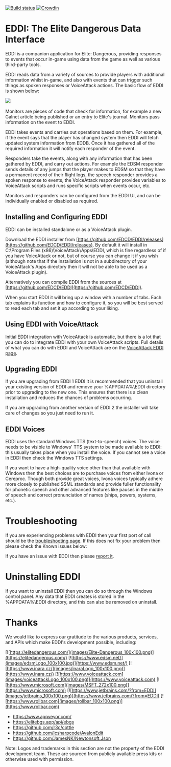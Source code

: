 ﻿[![Build status](https://ci.appveyor.com/api/projects/status/28rh2y2fhgedk8m3/branch/develop?svg=true)](https://ci.appveyor.com/project/richardbuckle/eddi/branch/develop) [![Crowdin](https://d322cqt584bo4o.cloudfront.net/eddi/localized.svg)](https://crowdin.com/project/eddi)

# EDDI: The Elite Dangerous Data Interface

EDDI is a companion application for Elite: Dangerous, providing responses to events that occur in-game using data from the game as well as various third-party tools.

EDDI reads data from a variety of sources to provide players with additional information whilst in-game, and also with events that can trigger such things as spoken responses or VoiceAttack actions.  The basic flow of EDDI is shown below:

![](images/Architecture.png)

Monitors are pieces of code that check for information, for example a new Galnet article being published or an entry to Elite's journal.  Monitors pass information on the event to EDDI.

EDDI takes events and carries out operations based on them.  For example, if the event says that the player has changed system then EDDI will fetch updated system information from EDDB.  Once it has gathered all of the required information it will notify each responder of the event.

Responders take the events, along with any information that has been gathered by EDDI, and carry out actions.  For example the EDSM responder sends details of any jumps that the player makes to EDSM so that they have a permanent record of their flight logs, the speech responder provides a spoken response to events, the VoiceAttack responder provides variables to VoiceAttack scripts and runs specific scripts when events occur, etc.

Monitors and responders can be configured from the EDDI UI, and can be individually enabled or disabled as required.

## Installing and Configuring EDDI

EDDI can be installed standalone or as a VoiceAttack plugin.

Download the EDDI installer from [https://github.com/EDCD/EDDI/releases](https://github.com/EDCD/EDDI/releases).  By default it will install in C:\Program Files (x86)\VoiceAttack\Apps\EDDI, which is fine regardless of if you have VoiceAttack or not, but of course you can change it if you wish (although note that if the installation is not in a subdirectory of your VoiceAttack's Apps directory then it will not be able to be used as a VoiceAttack plugin).

Alternatively you can compile EDDI from the sources at [https://github.com/EDCD/EDDI](https://github.com/EDCD/EDDI).

When you start EDDI it will bring up a window with a number of tabs.  Each tab explains its function and how to configure it, so you will be best served to read each tab and set it up according to your liking.

## Using EDDI with VoiceAttack

Initial EDDI integration with VoiceAttack is automatic, but there is a lot that you can do to integrate EDDI with your own VoiceAttack scripts.  Full details of what you can do with EDDI and VoiceAttack are on the [VoiceAttack EDDI page](https://github.com/EDCD/EDDI/wiki/VoiceAttack-Integration).

## Upgrading EDDI

If you are upgrading from EDDI 1 EDDI it is recommended that you uninstall your existing version of EDDI and remove your %APPDATA%\EDDI directory prior to upgrading to the new one.  This ensures that there is a clean installation and reduces the chances of problems occurring.

If you are upgrading from another version of EDDI 2 the installer will take care of changes so you just need to run it.

## EDDI Voices

EDDI uses the standard Windows TTS (text-to-speech) voices.  The voice needs to be visible to Windows' TTS system to be made available to EDDI: this usually takes place when you install the voice.  If you cannot see a voice in EDDI then check the Windows TTS settings.

If you want to have a high-quality voice other than that available with Windows then the best choices are to purchase voices from either Ivona or Cereproc.  Though both provide great voices, Ivona voices typically adhere more closely to published SSML standards and provide fuller functionality for phonetic speech and other advanced features like pauses in the middle of speech and correct pronunciation of names (ships, powers, systems, etc.).

# Troubleshooting

If you are experiencing problems with EDDI then your first port of call should be the [troubleshooting page](https://github.com/EDCD/EDDI/blob/master/TROUBLESHOOTING.md).  If this does not fix your problem then please check the Known issues below:

If you have an issue with EDDI then please [report it](https://github.com/EDCD/EDDI/issues). 

# Uninstalling EDDI

If you want to uninstall EDDI then you can do so through the Windows control panel.  Any data that EDDI creates is stored in the %APPDATA%\EDDI directory, and this can also be removed on uninstall.

# Thanks

We would like to express our gratitude to the various products, services, and APIs which make EDDI's development possible, including:

[![https://elitedangerous.com/](images/Elite-Dangerous_100x100.png)](https://elitedangerous.com/)
[![https://www.edsm.net/](images/edsmLogo_100x100.jpg)](https://www.edsm.net/)
[![https://www.inara.cz/](images/inaraLogo_100x100.png)](https://www.inara.cz/)
[![https://www.voiceattack.com](images/voiceattackLogo_100x100.png)](https://www.voiceattack.com)
[![https://www.microsoft.com](images/MSFT_272x100.png)](https://www.microsoft.com)
[![https://www.jetbrains.com/?from=EDDI](images/jetbrains_100x100.png)](https://www.jetbrains.com/?from=EDDI)
[![https://www.rollbar.com](images/rollbar_100x100.png)](https://www.rollbar.com)

- https://www.appveyor.com/
- https://elitebgs.app/api/ebgs
- https://github.com/r3c/cottle
- https://github.com/icsharpcode/AvalonEdit
- https://github.com/JamesNK/Newtonsoft.Json
  
Note: Logos and trademarks in this section are not the property of the EDDI development team. These are sourced from publicly available press kits or otherwise used with permission.